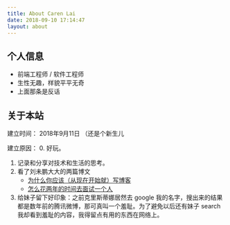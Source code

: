```yaml
---
title: About Caren Lai
date: 2018-09-10 17:14:47
layout: about
---
```




## 个人信息

- 前端工程师 / 软件工程师
- 生性无趣，样貌平平无奇
- 上面那条是反话

## 关于本站

建立时间： 2018年9月11日 （还是个新生儿

建立原因：
0. 好玩。
1. 记录和分享对技术和生活的思考。
2. 看了刘未鹏大大的两篇博文
    - [为什么你应该（从现在开始就）写博客](http://mindhacks.cn/2009/02/15/why-you-should-start-blogging-now/) 
    - [怎么花两年的时间去面试一个人](http://mindhacks.cn/2011/11/04/how-to-interview-a-person-for-two-years/) 
3. 给妹子留下好印象：之前克里斯蒂娜居然去 google 我的名字，搜出来的结果都是数年前的腾讯微博，那可真叫一个羞耻。为了避免以后还有妹子 search 我却看到羞耻的内容，我得留点有用的东西在网络上。
